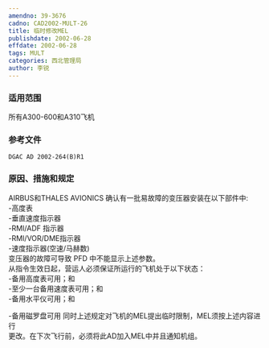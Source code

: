 ```yaml
---
amendno: 39-3676  
cadno: CAD2002-MULT-26  
title: 临时修改MEL  
publishdate: 2002-06-28  
effdate: 2002-06-28  
tags: MULT  
categories: 西北管理局  
author: 李锐  
---
```

  
### 适用范围  
所有A300-600和A310飞机  
  
<!--more-->  
### 参考文件  
    DGAC AD 2002-264(B)R1  
  
### 原因、措施和规定  
AIRBUS和THALES AVIONICS 确认有一批易故障的变压器安装在以下部件中:  
-高度表  
-垂直速度指示器  
-RMI/ADF 指示器  
-RMI/VOR/DME指示器  
-速度指示器(空速/马赫数)  
    变压器的故障可导致 PFD 中不能显示上述参数。  
    从指令生效日起，营运人必须保证所运行的飞机处于以下状态：  
-备用高度表可用；和  
-至少一台备用速度表可用；和  
-备用水平仪可用；和  
      
-备用磁罗盘可用     同时上述规定对飞机的MEL提出临时限制，MEL须按上述内容进行  
更改。在下次飞行前，必须将此AD加入MEL中并且通知机组。  
